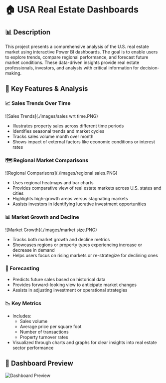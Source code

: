 # 🏠 USA Real Estate Dashboards 

## 📊 Description

This project presents a comprehensive analysis of the U.S. real estate market using interactive Power BI dashboards. The goal is to enable users to explore trends, compare regional performance, and forecast future market conditions. These data-driven insights provide real estate professionals, investors, and analysts with critical information for decision-making.

## 🌟 Key Features & Analysis

### 📈 Sales Trends Over Time
![Sales Trends](./images/sales wrt time.PNG)
- Illustrates property sales across different time periods
- Identifies seasonal trends and market cycles
- Tracks sales volume month over month
- Shows impact of external factors like economic conditions or interest rates

### 🗺️ Regional Market Comparisons
![Regional Comparisons](./images/regional sales.PNG)
- Uses regional heatmaps and bar charts
- Provides comparative view of real estate markets across U.S. states and cities
- Highlights high-growth areas versus stagnating markets
- Assists investors in identifying lucrative investment opportunities


### 📊 Market Growth and Decline
![Market Growth](./images/market size.PNG)
- Tracks both market growth and decline metrics
- Showcases regions or property types experiencing increase or decrease in demand
- Helps users focus on rising markets or re-strategize for declining ones

### 🔮 Forecasting

- Predicts future sales based on historical data
- Provides forward-looking view to anticipate market changes
- Assists in adjusting investment or operational strategies

### 📉 Key Metrics

- Includes:
  - Sales volume
  - Average price per square foot
  - Number of transactions
  - Property turnover rates
- Visualized through charts and graphs for clear insights into real estate sector performance

## 📸 Dashboard Preview
![Dashboard Preview](./images/dashboard.PNG)
